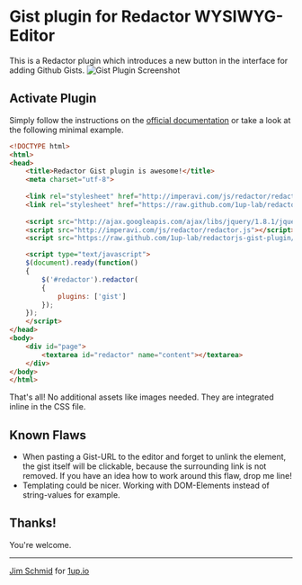 Gist plugin for Redactor WYSIWYG-Editor
===

This is a Redactor plugin which introduces a new button in the interface for adding Github Gists.
![Gist Plugin Screenshot](http://i.imgur.com/4JGsd.png)

Activate Plugin
---
Simply follow the instructions on the [official documentation](http://imperavi.com/redactor/docs/creatingplugins/) or take a look at the following minimal example.

```html
<!DOCTYPE html>
<html>
<head>	
    <title>Redactor Gist plugin is awesome!</title>
    <meta charset="utf-8">
	
    <link rel="stylesheet" href="http://imperavi.com/js/redactor/redactor.css" />
    <link rel="stylesheet" href="https://raw.github.com/1up-lab/redactorjs-gist-plugin/master/gist.css" />
	
    <script src="http://ajax.googleapis.com/ajax/libs/jquery/1.8.1/jquery.min.js"></script>
    <script src="http://imperavi.com/js/redactor/redactor.js"></script>    
    <script src="https://raw.github.com/1up-lab/redactorjs-gist-plugin/master/gist.js"></script>

    <script type="text/javascript">
    $(document).ready(function()
    {
        $('#redactor').redactor(
        { 
            plugins: ['gist']
        });	
    });
    </script>
</head>
<body>
    <div id="page">
        <textarea id="redactor" name="content"></textarea>
    </div>
</body>	
</html>
```

That's all! No additional assets like images needed. They are integrated inline in the CSS file.

Known Flaws
---
* When pasting a Gist-URL to the editor and forget to unlink the element, the gist itself will be clickable, because the surrounding link is not removed. If you have an idea how to work around this flaw, drop me line!
* Templating could be nicer. Working with DOM-Elements instead of string-values for example.

Thanks!
---
You're welcome.

---
[Jim Schmid](https://github.com/sheeep) for [1up.io](http://1up.io)
